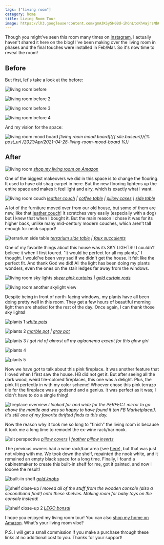```yaml
---
tags: ["living room"]
category: home
title: Living Room Tour
image: https://lh3.googleusercontent.com/gmAJKSy5H0Bd-ihGnLtoKh4ajrsNbQ8OYXW1qQM9Ef68SO4NLCOAM6b0MywW99q7HZ2MDFc211AjADpkBwMgxSjd3ZnLIcLpezztXk6hZR4Z3Vqp26mjQHbbies1UfJAFo4_U_N0mqnKnyYer62jTY8c5Ll-sb_QbMHNe1ZsCeL4Q5UiVNjqoVUmoGXZQi-BT9f34trT7L8zKLpREuf3P3wH6msO9GitoVklx694c64SoEa4u5hF-YoZi4MrGcnnsJeBw50YZLvV5JTSE5_1l8JQh64cwBQp6CP5shuN-YltfBwGjj6ZIJx70DDZBb10P6CAyDYJd-q0Pya63Mxo1kw1vc2pzIWhYXtpEosKQCqoxkr5BQaN6VsQkakqx8JJ1WKXc4e62zhtaONp6s6xKfykHxlC_nv38vagj_U_9zzNano4K8hEc9NigTTmV0TI2loT0ivL2Fsx_ze2jLDABlfD8U0cr2-KOx6eSzzo2-0UvyTuWG0tc-wlQhscu3JRijRac6lAPfuYiaZB6pWBa5ZY1X7INdBcwztpe1GkE2wXKp3LosxP0SBAPPdB2xllhsFIjKQziEGC8Tt4PuJFxaoJWmXjdrWOP2CFhZZ7ajk5BPgQYbg0BdBSAzXit3bNBwwhwy4rPkP60HL5r2Bq9o4dQtKGwql8OeaTJpBVczpmMqgjVatG8z0b4Bj_z9nb9S5WHMnmIxMw-3gW5bBLQkaW5En-uBWLy9r_eaSPJyQaa3fuIDNq8y8lM6uva8nSaHdOZWZjjiGJTgFw0RxwNI8N9TkrlnmmUcMxcg4NNMxEuTK1vL6oglD_=w1440-h960-no?authuser=0
---
```


Though you might've seen this room many times on [Instagram](https://www.instagram.com/play.with.dirt/), I actually haven't shared it here on the blog! I've been making over the living room in phases and the final touches were installed in Feb/Mar. So it's now time to reveal the room!

## Before
But first, let's take a look at the before:

![living room before](https://lh3.googleusercontent.com/geDEAdnxG5ktwaXUILkmpqoOLHfFVPCObc7KqHYJ9r7QclhoU4P-UFoMBTE9G-PeHWFcALle4tVVDckKJvtvnDwRjc1AWo4hY3slfmzNvYCjCfAYQAUWBhdCcM7gL7DMACR-MJHpqHcVdGBr2-is7bh6GwD2joFX5NiegM__fJnNfngNucZi73Uvo4wl5GsT70TA7DHCzlUfivbh9fbDww5jPFuaEQe-gp06KzZlFQSut1DiuGKetVM5_PYy4yQXJjS5ofsdsGzuwpfU8T7mXX9PA64LRHhTFwkZD9YvWr9fjOPS7niAwPr9PVO-QB6EGaqlnA-MrWnpGHiv1IZbyJqQWQhStL0lfaGZd3EYpgavLm91v6JtWGHqF9zKu8dw_WW7XNYhTvqXoJRVaWLVhgTaoIwzUiIFOpGtf9sQU4XeRxWeahSuW9ePfae7uPjKJbP3q8tR7WjptRJuJyzfKEFFdODjw348bZEOyXO0-YDfk2yf7lc3LwbSnGOUo2wucZnehdIYzRBmNIq2xPXH3FIP7-WKVFCAC030VatbCm7VW1MPpvaWJ8Otel8AxsCDLTPiGEOhlJgxEHdqvBfhrNkOlmmPhMa-DUtcH4akMs3DxMdubT3XoF2REfugkKz-e7OWbQUHhyptoIviMpbCAvBfYvs1qUhe1-RudkPmhrlGn9Fi0lm3mr0Cc41waNjohurC656o9Ko1E_y2efvwPOAduWm2IJEx4nW5xfYlRtGL0qTNuK6Ux1-sTbap9gSvmpRtqHB1Pvn-pC2ermWTsPaJ6ditOr4ub1kO7gtOFvB83Szgp7XWD291=w1024-h683-no?authuser=0)

![living room before 2](https://lh3.googleusercontent.com/Ge0kdW6aDPMGndSbaTR2FGrzt_1C-rJsblMI0ygPGnEKKKStsM4enOjDh-5RhGnndxdLvCgF8GNOngfbMtIKp_pNospV8aLOwQkg5s_5IEVJbVmn0UuRyI8yyryzwJrf9UYBflq_qGxPUiFDCuHRmg1_hYqp2-NpReoT6g-Ht8-iCNi51bIYELUk1T5jn_bYwCXZNy_ONFmkFhn2ANvJrbDFiMKJ7md5iIHu5R1wSkTajSbehCceiCVgPUbucmndVcCT3xSWpATFEYoN5JT-TC5OgwTxtKsz04HB3lPxtYCwQbr1t6JCdGp41WKqqSvoyTP22aIRd30R7IGtzr74nFquwT6KWuPflENLST3o9JcHP87m-g53Gu-2wZP5AomAp7d8nvOAYLmbQxwHcbuSt4iC-r7B9T3NblYUDKFye0_Hk5Dco31b3HbWjUdpo0bTbwF_Fi_0yFCcYMhshcW0wQfMRr6umUCy9WDs9BoXC92dBNYTyty6gnRe_GIBe0mcMcTV9zPqd8oxiyx1OHjzIXnVs-0tQCplo0fuUYS7KtoxFakqQx6s1WWNwmtVQHDPU5KtsDavlCrohbeFdubK_kxGswFXXNSJ6DplYnMZnRk2c2jLXa6yP4eryshcATf-4DyjhUQ8H2aPK_Yk_CvdJQGbf3YL2hPCs4boF7C4-ZPeMpobUec6NRrp6k8IB725OHY2m3Ue7eITstA1F8HF5GGDynTvvH-KCktbj0FHGvrP_BtJKryiDBwOwtuS5ba4jw6oNe42XA589w9VxaENNPBz6MWpvltJt5OgcoZb0gnWJZTmfI0S2B7T=w1024-h683-no?authuser=0)

![living room before 3](https://lh3.googleusercontent.com/8c4StJFY7yAaUzQj0YakKLf8Q5r7aATTWYEuS8uznzQr7mB9gYmIgEDGkECUq4ex7rOkuBzRhM9wnfuLdt4Fg-I-5z34g2gnPDFAmaSICjsbfW1h3oQf04jXJ_pNzCnsOm4vdAWRH9iZ1IVnJPsIz5bGmX0xD2nlvqCi3v9aL9chl0N7FGgI_aV04D8bblhureNjpEUrA_IvbaijU09s9-ZdgV66oInEPQIYpF9K1JIAtY2XR2zd89S_AWH2ryvDc4Ic4EbAzVXBXITA5j0zmYBfM4ddXabM1aLuctChQaLvjvh5xzFoGamqFIT7QqgMgXNkYwpfmmbLjUxZPpUoJ9jL4AZ3CbbrXr9cVl64U0PHh7_lJjVWTrq790u3Sv-EKK4_QdYy2qsUrVk7vZlNq2WBzqwIIllT2P6x_4Y4fst4s-Dh54WJgoFkPVq7pl2lyNY2DcqVt6MrD4Tt_R_n8lL7dBIoe2AKtqBtt26hvYBOhUeA5L8Funq1AB1umQ-feyWLXo2e5Dbu3R6Br9AUe7LUiBsR8hYWPVAsiekeI754ARbselvGQKhz6lOWV5MKMeiSzxqP2coYrwBUUvX1XpItVgLqgLhJbvbUWmku2EEZZ1tPqtVgq9iAZNZhSX6_aqhNHfXbITFBq66gTBMnnITyV4d8OZWbqbsJVgqhosrXx4qagbxdErroxLO-Ym0A3pbvz7pN9Xpi0aTuxFzeJdwE6Y1lZQ2lqiISwq7sNiX1Qj3GdqgCrURJ-eytez6bNgqZnoUeU2hg3estW79lTX5gPeESCB47uPBVRdTVQsieYIdsO4h9seag=w1024-h683-no?authuser=0)

![living room before 4](https://lh3.googleusercontent.com/X_rNg0DRhBwq6-dkZ74-YgtEpHmNYmY6JyqK6XX5MSIVZS2fzTVIl-wQNXS8HkCZRRtbZbuJCvrms9SGVMmQe_IqIOzb8uPXhi4uyeK34TnN7frQB2zAusk58G1qcn4JZtkSVF0pOhXpMcAS_pjyU4kMLbpUqL_lvQtjA9IlWLpvn2r6w10XOplu1qOS98SpM90vJadCOYxtYY9s27ml6yWracr0vS2o_0dPR50Wd21v62c1lVU0reZk9j9kdnq2v1XQD_g-JJP5woQAuxDZHSlg17Y2eOOxsipSR4btKKJneufvLawIACJRFlVlAnHjWtuPv5uEODcCnnHBCCCSzM4G9rFXxeX2fF8n6hgb8Ne7Z1ABenoBxxanzdTm93KtZ_sfKCiS2sys1kpaD6yAYmHXJMptmIpgtX19EKGVCvcNZYVMYO-Pd1X4T_l6Lq8kCG4RWTnAPORf3cLIxcBulYtFdMDcyHFsMJblVFOSmpMO39arjTX371bZjkYt5KF6Obuhx-yWeSEEf8LQ2CsHTs0UAox8-kAuFAuVgsTX4Pc_r4lBvX4t0ofoVRdbAr0I5rh0uM5qJxUMZbuvI1SF1Zuca41JtEqNpKyIqQQlYWeM0_x2_a7XLvGORGoSAYaIgMd-8GNyrjoDlJ3lzdT4fHPcHxKuFUo6BLUZRhEH7Mcid_E2-g1ztP3aAlywrkpdzRtHQjWCTQ16eHTdxKXRh3DYtiUAaVRIRtenikEK3z6oKKdJrJyX26dZHtxD99NUvckOCWg7IIm0wUL17042PFQ9PKnarykzbB5VGXRtIwHHIVeSbu5cC26u=w1024-h683-no?authuser=0)

And my vision for the space:

![living room mood board](https://i.imgur.com/9EZecdY.png)
*[living room mood board]({{ site.baseurl}}{% post_url /2021/Apr/2021-04-28-living-room-mood-board %})*

## After

![living room](https://lh3.googleusercontent.com/gmAJKSy5H0Bd-ihGnLtoKh4ajrsNbQ8OYXW1qQM9Ef68SO4NLCOAM6b0MywW99q7HZ2MDFc211AjADpkBwMgxSjd3ZnLIcLpezztXk6hZR4Z3Vqp26mjQHbbies1UfJAFo4_U_N0mqnKnyYer62jTY8c5Ll-sb_QbMHNe1ZsCeL4Q5UiVNjqoVUmoGXZQi-BT9f34trT7L8zKLpREuf3P3wH6msO9GitoVklx694c64SoEa4u5hF-YoZi4MrGcnnsJeBw50YZLvV5JTSE5_1l8JQh64cwBQp6CP5shuN-YltfBwGjj6ZIJx70DDZBb10P6CAyDYJd-q0Pya63Mxo1kw1vc2pzIWhYXtpEosKQCqoxkr5BQaN6VsQkakqx8JJ1WKXc4e62zhtaONp6s6xKfykHxlC_nv38vagj_U_9zzNano4K8hEc9NigTTmV0TI2loT0ivL2Fsx_ze2jLDABlfD8U0cr2-KOx6eSzzo2-0UvyTuWG0tc-wlQhscu3JRijRac6lAPfuYiaZB6pWBa5ZY1X7INdBcwztpe1GkE2wXKp3LosxP0SBAPPdB2xllhsFIjKQziEGC8Tt4PuJFxaoJWmXjdrWOP2CFhZZ7ajk5BPgQYbg0BdBSAzXit3bNBwwhwy4rPkP60HL5r2Bq9o4dQtKGwql8OeaTJpBVczpmMqgjVatG8z0b4Bj_z9nb9S5WHMnmIxMw-3gW5bBLQkaW5En-uBWLy9r_eaSPJyQaa3fuIDNq8y8lM6uva8nSaHdOZWZjjiGJTgFw0RxwNI8N9TkrlnmmUcMxcg4NNMxEuTK1vL6oglD_=w1440-h960-no?authuser=0)
*[shop my living room on Amazon](https://www.amazon.com/shop/play.with.dirt/photo/amzn1.shoppablemedia.v1.ec1ca96c-f002-4425-92bf-654a0cf5b4b9)*

One of the biggest makeovers we did in this space is to change the flooring. It used to have old shag carpet in here. But the new flooring lightens up the entire space and makes it feel light and airy, which is exactly what I want.

![living room couch](https://lh3.googleusercontent.com/fQdS5O_QfLToRlZzO-ZDVKJIVKNRhuHwV2rw1WS08i_m9qncDuccQwl1xPnfz4ijusHNNUWsUTpF8Qyv2i9IvXtJwNp8pzkY0i9EKkPCIG-R4ZKskRPrMLhfwoo3dqYIO1aQRdgEgrh4MHmMdJWT6GDBeztUcvfM2HQ1CoQwqTgOUt3AE9j524uE64Oi6DlME7hOmOkX6NKRBQ0VHX690PZ4n46VcMx--oIYsc-zbB9Nl29nYFmziPk4uUG91dp95MZAjcUKWZN3wPw_uifHkqSk-tHVNDT5-l_LogIx6Y7egygYZ25WceFbqGethpaFs1jB0rtYDEZjiXyvI2wE_WVxxJRI8LVRgbxAjYD7FCWs0kVEoCvCw2Cyv1qCAyjeqfH1QikdP4wsiLFQistFBc2PhnGE6s-YT6Chb3eKvosDf4nnZtQnUHWegpuvwWjPvUj51Lq4AwFgk9TsXf72DzYSutxCLAUXuW3p9xZqgEIFca_Vsnq1sb8z0qluNixXITmM6pOMUtFIM1NTdTqVq3Y9dlIOMVPbXMf0JAgd5BQfPb8azlL9Nx0P2nEbgwibLNh6Ika_t3EzHjvyKYqyyGQ_7aY44qmsJmCzpRXDfs_tSz1G5t7Yx0Wz-Xss1uVw7TqDJjOpnrWIr3F3ByAasMdaS49Sb4nfo3oPh232hHNKzeKpW8gUupQuLaMC85q98f6_pdXNT4rqTeCzRZt3wzNcgv37EU2EkhGwjhl7aBxWSxU4FZXTJ3l4R3Edw9qi_EFGOP2kTUKXhQaPYC7HmHbb5DNLx6CMqm8LRl-92LS6_dYL7G80x9zc=w1440-h960-no?authuser=0)
*[leather couch](https://amzn.to/3zimoNt) | [coffee table](https://amzn.to/3Q6TW6Y) | [pillow cases](https://amzn.to/3zhFaVf) | [side table](https://amzn.to/3xdPvi3)*

A lot of the furniture moved over from our old house, but some of them are new, like that [leather couch](https://amzn.to/3zimoNt)! It scratches very easily (especially with a dog) but I knew that when I bought it. But the main reason I chose it was for its higher back, unlike many mid-century modern couches, which aren't tall enough for neck support!

![terrarium side table](https://lh3.googleusercontent.com/t9QAaulGTaaEi5VAi3E70PJZIl5SYOf5sMeWqqI0xMmRkdQj4cWfxL5h88fSNb1vnR4-Keb3gYNNB2q3paFFZj6ibDXce4A1YB9g6Nxswo7XvwkbJ3USxdhr2FXWCM3_sWpVgsg9I9pmMSsTdpXdpGPnKgnKd2IhzLlX6m5z5LL-4Z7PIJvthLBfCTJ8AsC2rBKViOGzVjayMqYX6kbEd9-YgYlho6NHFoo25xlxiLlr6yuYvmJglzvktrfln59-Luh-alIGB4YPqBk8lYJx91TqtyLglpSC67Nr-dnvUOSEOGOSVwKSRSePKQ15RRQd-E9oLUdaYhX-SMGNQPZ3biLCSwH1eYGws20iInu-TExA-FGGjhPkRoit1aun_vBn25iCxByFyBpgksbFYBwy28B2XCwU2RVuwkNessuEFVOJP8JMdevz0WGrCgLE1Spl77z8Dn_Hhj-E0Qo9wNs4obvTszGyUUGgrJM4kYb5Q5LFh9Dyvvg-PcKy28F-2QBjySON6x-4pOvVoo_NEt6lvSoMgOAVWjFqXweTZ6mZ693Xa1S9P6_GMfirbB4X4lVSc9DqB4VmWxff0kxToTv-YI8vr2cDLrlma02Djga8KrwXYs7fP8r5bOn6kPCGjDJ1fIE_j2LjxOwNbjQ8in_d6uMfVEobM4Y_GGWrXz-LWKd5ocbdFBgrSyn7nS-UcTh2lpTBADy-0riNuZA3aKm34xprC3K5gDYGfQdYaWoVbs3pEQYmKPtmiCvm1BxUfUBxD2fQSGjpJ8gF-x4hpLfn49x8QMbNEYQoUQzu9zVTA9CcVrqFDoQ8FMkB=w686-h1029-no?authuser=0)
*[terrarium side table](https://amzn.to/3NvIyQv) | [faux succulents](https://amzn.to/3tkcDua)*

One of my favorite things about this house was its SKY LIGHTS!! I couldn't believe it when I first toured. "It would be perfect for all my plants," I thought. I would've been *very* sad if we didn't get the house. It felt like the perfect fit. And thank God we did! All the light has been doing my plants wonders, even the ones on the stair ledges far away from the windows.

![living room sky lights](https://lh3.googleusercontent.com/KMj8P22Ye_yC2Prv0hLu9D5YuKiEl_VVB8zgcHnSoTEymxCN8jEFjKgKskELdgHVxfGWjbSvIPvCAz1gbp8aICRjoLI_NtouLfvjBRClOFjCcyiSmLYWoNSoR9lV2lMDKraD4Hp7Qqv3jxfJ35pXd0JS4EZA4a7PTJJ9OVilhFxCSfrDR1xNi4GSc9M-JOXwT803pvZnc4xiZYfbmvQ0PGTdppFcTzpH6hju6M3PbLqZQZPs5kztWogei6rrx4p2ww9qE5ZYQBCUSj9aAXAZGkWo3XQL4mksgZMXLv3yE_yQWh3GFeqkN518WDvdT6Tn_ocHq_mE6mnlc3QLzcbDCl3iD-vnfwnS8mpN2N5yrvW_x4q1gxHJj1cwAXIfAtilxV8U0TvL8_vgolL04oB7Fyd0Rz-aJrRRTj3nYwSTXKk0DvZxffZB06yz_dgVZa8FslO-ARAmvVM9IIfIaiMFZFh3JYBFxYgoFtekS1-V2uc72TZPfEvThQI2nH2uoZ0VjwhHYT4KLFewwlFPbnuuW74Xt-CqxOPy4XvFL7W4FyyKUo5h0mXm_M8PgKAZyxSX0dGrJY0BccCSzSwW4mk3aRTSlf8-6mBWBlDjgpZG7JXgej5dBNkT-SkTorufLYIlJd9hf3wgLhsYsQCxohxmlIdr_oDadUEnSLPOFDQ8LOieXUzZaVOSFmJlgOOBfi6jy8UAo-EixSH5VvLsqV7Qpv2ALCPwYcUwgVg646ICAcswvAIM45uGaI0j1WFwwRYYLx1-Gj2Q3MLCplJwTP-cUx2NyISc-YPTJKx_-CILYkNyKjN7vvs5IKU8=w686-h1029-no?authuser=0)
*[sheer pink curtains](https://amzn.to/3NrK5Hm) | [gold curtain rods](https://amzn.to/3NGqWSh)*

![living room another skylight view](https://lh3.googleusercontent.com/vT0mYL9LVDx9i7CLcIKMkKeGRT_ygi7QcvVecuAUTMHAUqJZjlryMFlIIQaOHA-4tDTSxLATPNXAWTXzqAqMh3WjH9Y5k9jFXi8rl8eFPIOOjx04eZ3HCwbRe4QOauiex2rorrY20wSCeP_kR_t_EI4HubvSgnVTKv5-f4DEZxriw6M4P8UD6T_OfpRkwZZzhvco8rauRjDbHNdjJa7GwyHHwPqHxwvjfGlXTISiOqQk3B1j8znGzWT9AHigq1Mz0LDeutnTZF_uS6tMqD2eB4AkIqggw7mfivzeij_xsbaaZ2nJCUAOeWKCrN-Gk6G6-rBceFh624NS8criIW-dxn7WZIv2VVJi1yq8y6MSf7eI0av5CQYTHN_khblnPwvoV114xGE6ArxXKSZow2SaeK85tgzEQVbbyWhhP6Ro1VEgc56T3j0VJSLGHIAXFRWw1v8XtPiNHw_MK2xDjaLTxWmWncNXuifGUcfWEo5hLT4CZ93-yFrim5a6gtILxnkHC5xQstB_1mYto375xaFWWYgbfndAeTAunG5eCB31Z6W7UBG-4YzBM_Z0zTX3O2D--uHk1KtEAflbAyf5BbkrMBWIVPx2sKsgqgphtzo0fsyDKh02GYMag6mbOIYgJwXS4C7IYQPbQnFoF2ITfKFhCPTqfelwhuZNYGLFJrvV9KMPWfqTmX-erdMFZ8zXNy8QW8P5EH2PVRFIgF_BzHS4aYsB7wECPsVHEk6RgzY5OWz145f68G0-v2sStgCBMWDZupXkxVAqyEJIRZsJ1cBxNI9lhgeoDMBrcETpH5KSecygugbU4N6IJS1I=w686-h1029-no?authuser=0)

Despite being in front of north-facing windows, my plants have all been doing pretty well in this room. They get a few hours of beautiful morning light then are shaded for the rest of the day. Once again, I can thank those sky lights!

![plants 1](https://lh3.googleusercontent.com/5VCTiVaJr7j_MEEXsYxQFGzRe6IhJhOHyhI4DFGHWG5TJGuTBym1HM8qa2BXUMFeIOAkH0JpD_b_Lul_B9qWDJpU62_c1EkFQzTkvhdqYPUKtCpTBUMkyBD82mcrscwxP70vclGp-gPLOyiCybl0oSEeQka-qZUQT8mZyF4IrBKLbMWgmKXkztyjaTQcV1vta8LGAsaQoSSzfW-ySyfboTjd58kFSAwMoRE4m67j1bQkqH8AAhLk9gtRxQk2WUuhCbetxPMT29GYsqDGM0YEPmU8fZ4XkyZm125OZed27nBviKjBy-QLL6sUFPfUGYzfKfOJIdmezFPhBqBw7yljjV9D2viOg4OAphGwZL4I0O00mGYEjMNLf4piRLBxMswpFKbTke9Vty5suTmPUU9r4aMSrxAYt_crRy2LakDZSwOfv4bsk8-C0eVCJAYkVnOzb5ewrW6l_BtxAb1Jmo8oJQxOk1R-7YYIN6-d1V_rT95aheSOmpBLLWpfXu9xifZ68gq-hl71oHuUuN9182YKpq_UsfM9T3fYTjV0URb95wXIk16oWlVOHYE-IxSPf3Pp8xtYk--2OdN9lTC5sOxwElTV3Ktd1Q51GFkk5HrjBKrBIVJtmWJV6RP60tkqgRG8_J4FRNRF1Iv7PAt0GcbhSHqDyr1SOO8BuauD-LJ--rQLuGkGEcRI7clr7c5rK6tKqKnmapWJPtd5OmhVAnmCtMSsK5-0uLl-CGY4PVifLgKIzmRjHwnIwpNTZ7pK82M2YQGFhgfmkTMOl-2lu2is7Fbw7an3An8FKqG1_nBVKUWSsoJnMXviXtGw=w1440-h960-no?authuser=0)
*[white pots](https://amzn.to/3MoBK5U)*

![plants 2](https://lh3.googleusercontent.com/CNnfDT3FhJOOYyyPDjuo1tMT2a17_iIDdY7nVrlF2aCa8MZjzRz-GTavejmVr4dD84C5bHJEC87O0n2jBLHHFMArCYq6eRSgjubjaNoK2iqb3kXa8sileONX58JRsSYEwQSL-P-_Pn83ycpztAL5U2sWN4j8uRLITv8O52FhPfiwJYN7v8g8yJTNFts8zCVQXcY-Ng3XcOXatWOCXWcEFquen3ZHneE_NxV83NefVVVtw0vndwfJwWTWNXtUJh_Y8P3f5rE-DEzBztSDrODCJFrOFbe1QzMHK9oaV2FfB99ZOtmCb-ngi-8Nhhbchd79er4ajvb7qrBIXUMJVP1MnC3UaLBZ6S_y1UNzzcmQgPhPRs7TL28qESWmCVbhbOVUHSes-STtRxR9s8eWHCqudCeL9cF4P5PKXmOFGys9a9UlkV434bBpRT4EixGAEqqNtOZBEP_eMCnlou2AHTvHRSebBzZluMDP9o6DheukpfLFvpgzgchfJUau8q-j_gbfHWKpLqHEH8pEAfiveKmTwIN6jffBzYLko4eUtqrOkiqlK_uzffLWzZSQQD52xMAbqNApc27isTBp8Xbs7oAyp0OwMkyGq7M98pE6yPlXVEe_4DSXBRBhOZgmj19u1T7te_hqxu6xNRRGunDCY-to2m5qL1mPhOhmhlkPlWOFMrmhHoB7F1QGB1rPmgLfBRBJuI4GGEWsjc_2JkLxmk7BUxsRxi_BQJH331hIZqIwZlx818ft2ncY5UMvSMY_dOZNCOyJE1ievgXAuPwh_sk6lQ7t2L4ZpjHQJOBp9Y7-TonKSmVpF2oOhSgE=w686-h1029-no?authuser=0)
*[marble pot](https://amzn.to/3Q3VzCI) | [gray pot](https://amzn.to/3mlDa6D)*

![plants 3](https://lh3.googleusercontent.com/gLcaV4Y7D-p2kzuww3ySC0FgZUIqu6M6JlSkSjJwsJBSo1rX4Ou49fxd2Rg99uuDuANY-dOrBh8ZlVqapHQUES6FLYGZnSj2iobq_-tEHr-YYDBs3p-UkiDQfoM1Rh4n98cZDwAzAKvooHQH6byUSInb-B0_tgZ4PWeMYujxovvwCqq7zwybG51h6eTbv_En66xFPv5VxOGubT2tZYWtIZx5hKrmTBT3G8X1MF0iNfIIBDhd_BS30j46a8qDEQGaVgTtrLYKUL6IwqUT_pPd6untvECJnBEXEGtZVKn_9a_QBEdj9JglmMomQOUejklgFeG1bJSeO14SRtquzaT8pXs6Ajc-igzjelCKuo5fH9pBjOcFhnlLnpmMcISSiidFtERYavofKOCJ4kKKcCGEIcazpGGBL9ba27sTLzEReqYSEuxlo_s5JiHcam97BmPkDAPPkMfoCngcB_EEWJZFupuU-GI8cRW90Z7J-nUYjBWsaw_Q0e4gDOAejz_ziWhXrQuHt386yaw1-MdnK0fXbIa1k1ewtYguET4xTeQKxDl8zSHw5XUtugJg8WWYMbayomcrGyZk6_yKry0h5x0O2wA5odHrszqn8cq93AMQH-RTU_sPMDxtvFfBQeblaf4VoULTvtmiRtwE0NHngsHtNwCixeZqFeuovyUfmz-shGxyeQleHu3ddIR4xrIG6ZMvIESRSK2Rkdh6z7e-b2xwWXwNaHG1F5ETvB26cZ3OEXS080bfkQPkzl_bLwqd7RQHHJeVetwGZdCQe_6A49kTLQsSQGU04RdeBfRAuWl5QWh47r3e5q08FrMr=w1440-h960-no?authuser=0)
*I got rid of almost all my aglaonema except for this glow girl*

![plants 4](https://lh3.googleusercontent.com/6lZRiYFZbdY2meI12XnFIy-Q0qrPepXCHCoaQd1WAwqUnvNruwT3JPso3R4pN3nkqfr5Y619zymydCBvWnsowVzJp6OZoX3zcxzspzH9mW2f5-_7euOQf4_yyylpufGfYFwnmetyw2SKT0_5lyF1SMB3VzdyufCxprmkmZ8l0myGfcPXz5BdiqBsSU_FDBXeqNp_KwwNNCHIrjvYrs2OZUCMKJYvq1qaVvauiISC2HtnVZkVOtr-lbK2vpaq4nrN2JLinVFEx9GRjDRmkbBFoiVdV1bNtvwhvPOZjKU_mWGS-vyiZ-sfvD7kVboNJt2rnQUPQV0tjAvTFMnwyHfNV0VnLTjLbFgFQAHb7fDSOgqQaRK2f2LShj3E-Ahh7UfHrCGtbGl3cV85aqmydg1FGkJP19z-iP1aLvlKOPIYHzXg_A1vZfysTrdsKYKPHtvHJDNSqLLS4Rxq6oUr7y7uu9M-eNF6jhaInT42JEjJlB2XCSWQ7Fnsk77_EjqF1Acvk_f0vWZHQxrj5LhuWeguFbKZrqbiCjP0knjL_6rq0PkhIfq20fxuuFu49jNKPT1Wh1XpfwBTcXB4mEkeTyBg5KfXDDXI7vpiRsR30H9I48IHZScdFTRK_ZSVUlII3hj00eVbrGJcLDTZRcLvw1TBuKpy1dIxMMF052wQHjWxKYFgNXgLs39Xd9tuBQikxlYu0KpWEyKsoBwv-cODu1Y3S-CuMWj5--IGu8sFeT-eKUlshXyZrHEqIpYUTUzhb_I4m3A5VH-laJwMKLctPxBWANGe_H_IsJhH0_nocA12FYWVSK1cYB7JHlL9=w686-h1029-no?authuser=0)

![plants 5](https://lh3.googleusercontent.com/g0gfvOJDbiar5-0ot9vSQGEtIKLfX5APN_vrPOxQ9-DqoBVsKOcNDn5ecIlffM6kTcf1ql9Ma9rq6j4KpqBdfFseDG-eeImWtzVLo-77zEgwB82VkCKGWggMO4z6AkoKii5HLTRrB-1pD5BmopZyYDOhEtd61IDKsRsYwXTMY99b0-VUUSAftnjlRfl91S2EBZwFpdc2bW7f69h6gQhupGx5qEtyzeqWlZv1rl8bDxXi5WQFQIlU9911dE4vfqAo9cVuJkfrhmoMb_nZI57XuRYOh9rSWQUiJvff3GxJD-Dy4li97Z5A6widJfyLpONYSOqiX99xBrkM2n7JEWVTpjxOKYj1mmRk2CiGZgiem6kRnCQ-j-dUWe26LDBRPhsU3U2yDhdHiD0bbGDWmcbI68pTxSoQ6GVexqiQ_mRoLKh9m2B9nevElLyFTuEriRsqxipFnwNKnYZGrRonn60gF07iL_Siut2DEYnx4dnT5L9-ZGB7myCPK5w0lYOQ1I_ZkcP3FgxuS1ov6n_AywlMPcqUrTnKyG-JKLOVKy18Q-sAaazwnMEYJ2paqsSMZZmaPXS2Iby_Y-HPYb3xkLO1pKOLFqMVbgdjvS5IjGHUZsoonp5tRjuwCDzRcc8T5E4ZCk_FCUZ9UatDxDzg5GEvY-XIR3d_pA5YCSYDAmpAgSh8EM8vOgUw7rgzI6xBv8chutOfZvSbS2kXzpr1VPH3qJSziISyuLuTKENxKQxrcyPJtTDdBplAZ4fcy9YA2hGZE5agRG-DaoBHuNaxvUcIwmawzzIuFukWqeUsCGNjV_JsodiS0n-EB1Ox=w686-h1029-no?authuser=0)

Now we have *got* to talk about this pink fireplace. It was another feature that I loved when I first saw the house. HB did not get it. But after seeing all the dark wood, weird tile-colored fireplaces, this one was a delight. Plus, the pink fit perfectly in with my color scheme! Whoever chose this pink terrazo tile for the fireplace was a godsend and a genius. It was perfect as it was; I didn't have to do a single thing!

![fireplace overview](https://lh3.googleusercontent.com/DB6mgWREr5aq00tnS5UuyC-3SXBnZtbU_u92_IsNhfaf1UdBhgbXYEcCwNgXeBndGs-UuU8icFGPtF861BvIFl94wo6_NtR0mhYgAUbGoZahWUnBpmsV2uD3UaYmrak8upiV032Nla3s_hDb4BAAvxELEV5NukbgVEyMrKLq9EquCkowz_BN4qgKsXn-VAeWPSVyHz-20rlw36gCFEE1s0asLmKpxc3t595X7GJwqULeqR_zUjscPrFrH-bn2JkpiBduRvkMFZg-6_c1IWsZk1IOkpISxviv_QFjTOYIRCj5J4fMtDIjXPRZl_-O_Ki3AgFwdmnCTp6MLDkfYjftYVj_hUE9RAMdMVok1tCjFvLSRyTGx_0vvemBFTs8BohCVMf-3v9spkQbOyJFeRUccK5ELkz-aY4qP49BpqsiMP1lZj5slFU_I29KPbKdKedrdP_NDJ9imlYWywHkQriOVGKoNbIiib5mZttLFxOzcGfdGOohBZ5bSUOD-xQ41kHsbpioXa-TyGwxl8ouNSpgEszBFbFz9BXQUJBPnNDHg_MycgNYf3Dn1SLDBvcfkPPiO2D67diJCET94srEq1Qw8YPCQ3YvlwPXVrTTDVIJdKxXlDLFPsyI7WKDiPEpJoIfZ85EjYzn9INxRMVFNnUEplgkVVea3z5TCOL5BMnstvnKsdgNztpsI_Y6AUGq6EHJo4eG_1SVRMkmku0yZABf_W2l2ZvgzkJo-pj12dkJBeODGsNoMDb9BjvWUmuCcuj5OpCjPmEdYn1rxKvN800ecPrfcQQtON4BRhDBYH2Av88ti3DNlZ_pwTUZ=w686-h1029-no?authuser=0)
*I looked far and wide for the PERFECT mirror to go above the mantle and was so happy to have found it (on FB Marketplace!). It's still one of my favorite thrifted finds to this day.*

Now the reason why it took me so long to "finish" the living room is because it took me a long time to remodel the ex-wine rack/bar nook.

![alt perspective](https://lh3.googleusercontent.com/XSLXW7BQwuhsnQ7FfdCJvIAtIADgrpTvhjrEBuYS-q-8n6prPkHuomU6gAuw8rof2LzIBOH64b7jgyVHNSdiath3V3q3fxezX9frJoFY5seOYPyh_KceWueTvj1m7LD8dvuc0vouELQNv86kXOnTGRILk8IHPk7NMBI0RF5j8mijlAnKvoj3K9ly940MMXmJgkKh1AEfZrzzWdfyvYTmthQtnVQM5sOnk3R4X-NTW-7gK64hTFDpuqp3m3JYVE2dOXSwamtvebYdEG87LqwLRs7p46Kqh6RMgd0jNsYklab1EyvVXm7AlIvlOHeHuDNH9RZZjHtHJbksDzW5lA1flPXkL__IkpjMIKjj6QZSDI1NABCDPvJT60JbzwqaSfm3QNBOlip5l5rn7ZBpJksklJUJUzlbWEp70n4afSgFg_Qi0ovA3sziRYzycPn-SPt0dTJ6Aae2Gcm7zfZWnNLRnXT4jOAStSRD9Ocnm4I4pSFdMqX-JtHReaR9DFhTelcx-yzOfvKR1AzRVhBvmf7TX1GMMKJ9cEawF0mj6aFMHmBcH06S_KZf_nnxKyqn7ldXqzJHejjllISyTio1cFKEOhnyn9IlMYS7G-BVzUQc3ttyLXmUfliWYxtW1_6kt-RZQm2bgOvis5UNm7bbIYj0b5kMG8cCwegAu1-m68bA1lKYnvVet9Vrb_tIr3vJ_48tDwtm8s3MgF5jdG6nURHkNTlS0BNBg-Vi4J6TBRgsa4pIPqpyEqH_5LDCnmQtMbIZ6UK63S4QLE4tO2jBHOGUD7HxUXuOXuMCVh9jIIEVpWKw6YpzZpzrn6On=w1440-h960-no?authuser=0)
*[pillow covers](https://amzn.to/394kfud) | [feather pillow inserts](https://amzn.to/3GUsaXc)*

The previous owners had a wine rack/bar area (see [here](https://photos.app.goo.gl/RDYriNM1RnSckf43A)), but that was just not vibing with me. We took down the shelf, repainted the nook white, and it remained an empty black space for a long time. Finally, I found a cabinetmaker to create this built-in shelf for me, got it painted, and now I looove the result!

![built-in shelf](https://lh3.googleusercontent.com/PfbYgcQKonxZfFsR1HBYLbZ6NAFKVS_icdGW7YuqA2qDynVQFDm1pocRkyuKp7QkjJ7Y6snHiYRl5pJ1KcTr1E7Nyo4w0_iSO0v3ajmrkd9AvNd0nJCay0sujVF4cYKYrwnWfjYYx_rY6J3PgSOOiqheCWEyUlL7IrrqPdFhjIQDwx8QGEncbhOtLS7xpKbHRzxa6TWkrEQkXcgSemtBfSIi6-qI-ISSydPOxhru6n_wJj8Ga2D2Uho3C0f598SrGVr61qOK7NksdK1p4s-OOo7kf2m_NmpQyG96K-OIT6FSBS2Rl5XT85gKjdYq72R29dTMFV-18TsTJzQ_JZ_HjP7_N11o-RmVjYeOzfOBOjVpvH_ut46JyPq800tKSf8i7pLy6q4PDfPeCCGX4QVWsLI_uwz6iuwF7-YF3jnY6-xdH6b2suwEUULhzXkDWaKP91m_GpVsiFkCg_IpEpuWcjLdhv797rjq43E88xCo-okJevrznBsJcvDTPX04WLrIMVyt2XLT3hU1SNfEoAeaNsvTl5jzAKb5vtIae4UilPvFQg7rC9d74K7XNis54nOLpGJKU5KfzMLVi_Y5XcIGX6CiDgDRzseyEHacJWmFXDd_dQld_H3YEUGOiR4-pHgLQZsko2EhlGFE3YW7EU0BHzsfj1D5Gv3WWZ3qUGsjbSMxEHVs13VRAAcfkiN0BZbwWHB9qeccvCyAuoILc8lHoaUChb9M8qFM5TsyQwSJ9X1-JxmacxaMRjJEVxr-p-URcy60ykYWaKJBC-DhGAqOmfDFf8chdAHh_WIPljtTcQZPKEiPqJFyeNMX=w686-h1029-no?authuser=0)
*[gold knobs](https://amzn.to/3NUEKrQ)*

![shelf close-up](https://lh3.googleusercontent.com/U9aaZaADxPR4CCi2YH_qefKJPMQtWGvUyluGnCoL4BNCmVaJbEXpP6mnp9FXnb0sTeqEa04hYrYFOgQu-Z88MxmuIsMamZOmKLg4YU4zgrX4dTpwoXgrAkqClLvuM3oWQ-B9XoGfyG0ZqblYR1m2vflrvUvtNb32yhMwSMLs6g_A_GDK99RnzisCe5BqOPN8CxqB-vqeoXWVfwpbKSdjigOPat3jtSD671VQijU9AdiW0uBseYZdufWGpmwRBIgJ9zfxuakR0ZL3PaBLYGqa1IIWiRxAQNiguc1j46ugWLZFjbsTd3xEkk3pTiGMvwHDga3eV4-JUxc3aXsHZqjb0mHgnLJEJqWYDjEE9s_6L3k0ydA3Gi6noqYHNyIgZ_VE05wI-MwxftpUMilp5HioSOSyyfDhNoB4hr7nd805inUdWtELToBkm2FC079lbvkQBxHg4Nflh0uYlcwdR3G56S-RLnsjkLW_s7CScl6rtbFW7MYXqry_JmGMcDfvg_59RW-WMviFVLiDYfRFpKCeTEMano6RgfuS8Iu71KHUx9Mv05n3-uF2fK_ePkw75JT_hZ3FqIgQ40uXSleuOi0CWegwX1jG-p5Df775PB6AooFWa_3PZTVHIB81ox6EOWJjKWkD9nUbTr4SYj1q9X0Rp6x4vM4ElekWa9zXyizfvKiEKaU0VJwcvNBBKc25FHkIxaKHlKrzek2xFPpGz2ahzJJLjmmD_P8GnH5GHVgpxxXmYo-XSvS7p-5kkvc87wnt2xJ0mbN4l5z_HV9iJDIXygm6f8mZTrx5O4xe3cjKQi4Qgpkh0mfBd9-q=w682-h1024-no?authuser=0)
*I moved all of the stuff from the wooden console (also a secondhand find!) onto  these shelves. Making room for baby toys on the console instead!*

![shelf close-up 2](https://lh3.googleusercontent.com/DAbakC9I-HwqQ4-Kb7q9R4xYJDZcYkrjoPArCwGZ153FMxZOd4pWp-lqmpUBalinWjmkWIFfaFzaLbW6mMKg-13ITbpgk3eqtoKEtz6_BsmRw5SjA_vRh-MUQnLZc2RqluKCIGRLEkpwBsS8LoItFsZDEcIEEThnQRhnwcnMf7xuI-vQ_D1Q8LQFYNACcR40jikcNo7ayLTF7K7zrs5vyspHoiRIpbfrtJYwdq9RSqKOK3IBut1-2sv7jGAQO2b0gnd3BJC4HfpwSMgLlT3RvHSG9zP8VWGzfRg_O1dhZyPYX5qp-kcZx8O3LN2kI9wJda6TxQrkqyO1bUPS4wte1I5IZBA0MZ5QHUhiGSitIDIV2BnLgM8SkbzyTcx-SSQ6AkUXji1StVqSHCTR-G1_p5XBPobPiFVB_NnNmwwIrfMDLPxnHqFVmiXEY3Pp3Ez-5qC3g4Vi9rlZlxSFlqCNuFpBKIbvtkPoyWhs6tAhRCxCJ8UViBMzQy_hOK4Fo1glbJanyj5F8I-vlnexi_RWgSg6BnObQ90ntJJPDb4FPZhwUQH0SvgiHH8RvzYfm2XlfnhfSpauc2OVN3RvZhvDgLWVj9qPILma76ziBe6Y7CflMoW-W15OUKvXt9G4usL957Iwucf6upOlxQ0FsV1b500m8ScbVLQDz0bYVTbDuf6PrvRFdpYFEyVoK2JKe3gVr_Yc6OX79YfOEdzRAVtU4CZ5-yQ-SibBn9ErIJ243K4b6mKVIIml0kFwPxea0r8SnUfb6MQsAFmC6UOJgo5QMvVDz_nUrvQ6N0tyKrMA_q_SDooOJLC_mseE=w1440-h960-no?authuser=0)
*[LEGO bonsai](https://amzn.to/3Qh3QTZ)*

I hope you enjoyed my living room tour! You can also [shop my home on Amazon](https://www.amazon.com/shop/play.with.dirt/photo/amzn1.shoppablemedia.v1.ec1ca96c-f002-4425-92bf-654a0cf5b4b9). What's your living room vibe?

P.S. I will get a small commission if you make a purchase through these links at no additional cost to you. Thanks for your support!